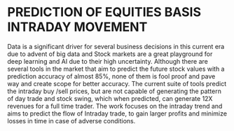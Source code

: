 # PREDICTION OF EQUITIES BASIS INTRADAY MOVEMENT

Data is a significant driver for several business decisions in this current era due to advent of big data and Stock markets are a great playground for deep learning and AI due to their high uncertainty.  Although there are several tools in the market that aim to predict the future stock values with a prediction accuracy of almost 85%, none of them is fool proof and pave way and create scope for better accuracy. The current suite of tools predict the intraday buy /sell prices, but are not capable of generating the pattern of day trade and stock swing, which when predicted, can generate 12X revenues for a full time trader. The work focuses on the intraday trend and aims to predict the flow of Intraday trade, to gain larger profits and minimize losses in time in case of adverse conditions.
